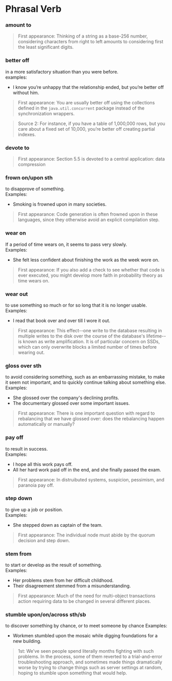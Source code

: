 # Phrasal Verb

### amount to
> First appearance: Thinking of a string as a base-256 number, considering characters from right to left amounts to considering first the least significant digits.

### better off
in a more satisfactory situation than you were before.\
examples:
- I know you’re unhappy that the relationship ended, but you’re better off without him.

> First appearance: You are usually better off using the collections defined in the `java.util.concurrent` package instead of the synchronization wrappers.

> Source 2: For instance, if you have a table of 1,000,000 rows, but you care about a fixed set of 10,000, you’re better off creating partial indexes.

### devote to
> First appearance: Section 5.5 is devoted to a central application: data compression

### frown on/upon sth
to disapprove of something.\
Examples:
- Smoking is frowned upon in many societies.

> First appearance: Code generation is often frowned upon in these languages, since they otherwise avoid an explicit compilation step.

### wear on
If a period of time wears on, it seems to pass very slowly.\
Examples:
- She felt less confident about finishing the work as the week wore on.

> First appearance: If you also add a check to see whether that code is ever executed, you might develop more faith in probability theory as time wears on.

### wear out
to use something so much or for so long that it is no longer usable.\
Examples:
- I read that book over and over till I wore it out.

> First appearance: This effect--one write to the database resulting in multiple writes to the disk over the course of the database's lifetime--is known as write amplification. It is of particular concern on SSDs, which can only overwrite blocks a limited number of times before wearing out.

### gloss over sth
to avoid considering something, such as an embarrassing mistake, to make it seem not important, and to quickly continue talking about something else.\
Examples:
- She glossed over the company's declining profits.
- The documentary glossed over some important issues.

> First appearance: There is one important question with regard to rebalancing that we have glossed over: does the rebalancing happen automatically or manually?

### pay off
to result in success.\
Examples:
- I hope all this work pays off.
- All her hard work paid off in the end, and she finally passed the exam.

> First appearance: In distruibuted systems, suspicion, pessimism, and paranoia pay off.

### step down
to give up a job or position.\
Examples:
- She stepped down as captain of the team.

> First appearance: The individual node must abide by the quorum decision and step down.

### stem from
to start or develop as the result of something.\
Examples:
- Her problems stem from her difficult childhood.
- Their disagreement stemmed from a misunderstanding.

> First appearance: Much of the need for multi-object transactions action requiring data to be changed in several different places.

### stumble upon/on/across sth/sb
to discover something by chance, or to meet someone by chance
Examples:
- Workmen stumbled upon the mosaic while digging foundations for a new building.

> 1st: We’ve seen people spend literally months fighting with such problems. In the process, some of them reverted to a trial-and-error troubleshooting approach, and sometimes made things dramatically worse by trying to change things such as server settings at random, hoping to stumble upon something that would help.